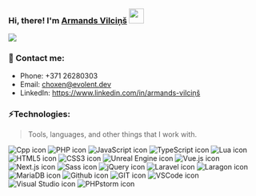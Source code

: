 <h3>
    Hi, there! I'm <a href="https://github.com/choxen/">Armands Vilciņš</a>
    <img src="https://raw.githubusercontent.com/MartinHeinz/MartinHeinz/master/wave.gif" width="30px">
</h3>

<a href="https://git.io/typing-svg">
    <img src="https://readme-typing-svg.demolab.com?font=Fira+Code&weight=600&pause=1000&color=AAB0B6&center=false&width=435&height=35&lines=Full-stack+web+and+game+developer;4%2B+years+of+coding+experience;Always+learning+new+things">
</a>

### 📖 Contact me:
- Phone: +371 26280303
- Email: choxen@evolent.dev
- LinkedIn: https://www.linkedin.com/in/armands-vilciņš

### ⚡Technologies:
> Tools, languages, and other things that I work with.
<p>
    <img src="https://img.shields.io/badge/C%2B%2B-00599C?style=for-the-badge&logo=c%2B%2B&logoColor=white" alt="Cpp icon">
    <img src="https://img.shields.io/badge/PHP-777BB4?style=for-the-badge&logo=php&logoColor=white" alt="PHP icon">
    <img src="https://img.shields.io/badge/JavaScript-323330?style=for-the-badge&logo=javascript&logoColor=F7DF1E" alt="JavaScript icon">
    <img src="https://img.shields.io/badge/TypeScript-007ACC?style=for-the-badge&logo=typescript&logoColor=white"alt="TypeScript icon">
    <img src="https://img.shields.io/badge/Lua-2C2D72?style=for-the-badge&logo=lua&logoColor=white"alt="Lua icon">
    <img src="https://img.shields.io/badge/HTML5-E34F26?style=for-the-badge&logo=html5&logoColor=white" alt="HTML5 icon">
    <img src="https://img.shields.io/badge/CSS3-1572B6?style=for-the-badge&logo=css3&logoColor=white"alt="CSS3 icon">
    <img src="https://img.shields.io/badge/-Unreal%20Engine-313131?style=for-the-badge&logo=unreal-engine&logoColor=white"alt="Unreal Engine icon">
    <img src="https://img.shields.io/badge/Vue%20js-35495E?style=for-the-badge&logo=vuedotjs&logoColor=4FC08D"alt="Vue.js icon">
    <img src="https://img.shields.io/badge/next%20js-000000?style=for-the-badge&logo=nextdotjs&logoColor=white"alt="Next.js icon">
    <img src="https://img.shields.io/badge/Sass-CC6699?style=for-the-badge&logo=sass&logoColor=white"alt="Sass icon">
    <img src="https://img.shields.io/badge/jQuery-0769AD?style=for-the-badge&logo=jquery&logoColor=white"alt="jQuery icon">
    <img src="https://img.shields.io/badge/Laravel-FF2D20?style=for-the-badge&logo=laravel&logoColor=white" alt="Laravel icon">
    <img src="https://img.shields.io/badge/Laragon-0E83CD?style=for-the-badge&logo=Laragon&logoColor=white" alt="Laragon icon">
    <img src="https://img.shields.io/badge/MariaDB-003545?style=for-the-badge&logo=mariadb&logoColor=white"alt="MariaDB icon">
    <img src="https://img.shields.io/badge/GitHub-100000?style=for-the-badge&logo=github&logoColor=white"alt="Github icon">
    <img src="https://img.shields.io/badge/GIT-E44C30?style=for-the-badge&logo=git&logoColor=white"alt="GIT icon">
    <img src="https://img.shields.io/badge/VSCode-0078D4?style=for-the-badge&logo=visual%20studio%20code&logoColor=white"alt="VSCode icon">
    <img src="https://img.shields.io/badge/Visual_Studio-5C2D91?style=for-the-badge&logo=visual%20studio&logoColor=white"alt="Visual Studio icon">
    <img src="https://img.shields.io/badge/-PHPStorm-181717?style=for-the-badge&logo=phpstorm&logoColor=white"alt="PHPstorm icon">
</p>
